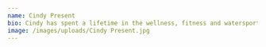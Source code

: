 ```yaml
---
name: Cindy Present
bio: Cindy has spent a lifetime in the wellness, fitness and watersports industry. As a life coach, fitness trainer, watersports coach, cycling, running and Ironman athlete, motivator, and Wellness Director at Lake Austin Spa Resort, Cindy has inspired thousands to find improved mental, physical and emotional well-being. Her passion for taking individuals on the water and in nature to assist in moving them through difficult times to deeper levels of personal connection and clarity is embedded in all she does.
image: /images/uploads/Cindy Present.jpg
---
```

